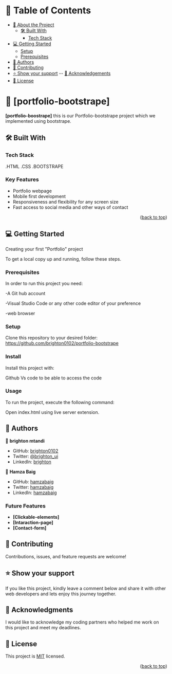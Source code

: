 <a name="readme-top"></a>

# 📗 Table of Contents

- [📖 About the Project](#about-project)
  - [🛠 Built With](#built-with)
    - [Tech Stack](#tech-stack)
- [💻 Getting Started](#getting-started)
  - [Setup](#setup)
  - [Prerequisites](#prerequisites)
- [👥 Authors](#authors)
- [🤝 Contributing](#contributing)
- [⭐️ Show your support](#support)
  -- [🙏 Acknowledgements](#acknowledgements)
- [📝 License](#license)

# 📖 [portfolio-bootstrape] <a name="portfolio-bootstrape"></a>

**[portfolio-boostrape]** this is our Portfolio-bootstrape project which we implemented using bootstrape.

## 🛠 Built With <a name="built-with"></a>

### Tech Stack <a name="tech-stack"></a>

.HTML
.CSS
.BOOTSTRAPE

<!-- Features -->

### Key Features <a name="key-features"></a>

- Portfolio webpage
- Mobile first development
- Responsiveness and flexibility for any screen size
- Fast access to social media and other ways of contact

<p align="right">(<a href="#readme-top">back to top</a>)</p>

<!-- GETTING STARTED -->

## 💻 Getting Started <a name="getting-started"></a>

Creating your first "Portfolio" project

To get a local copy up and running, follow these steps.

### Prerequisites

In order to run this project you need:

-A Git hub account

-Visual Studio Code or any other code editor of your preference

-web browser

### Setup

Clone this repository to your desired folder:<br>
https://github.com/brighton0102/portfolio-bootstrape

### Install

Install this project with:

Github
Vs code
to be able to access the code

### Usage

To run the project, execute the following command:

Open index.html using live server extension.

## 👥 Authors <a name="authors"></a>

👤 **brighton mtandi**

- GitHub: [brighton0102](htpps://github.com/brighton0102)
- Twitter: [@brighton_ui](https://twitter.com/brighton_ui)
- LinkedIn: [brighton](https://www.linkedin.com/in/brighton-mtandi-976615267/)

👤 **Hamza Baig**

- GitHub: [hamzabaig](https://github.com/hamzaw9)
- Twitter: [hamzabaig](https://twitter.com/hamzabaig059)
- LinkedIn: [hamzabaig](https://www.linkedin.com/in/hamza-baig-852058269/)

### Future Features <a name="Future-features"></a>

- **[Clickable-elements]**
- **[Intaraction-page]**
- **[Contact-form]**

## 🤝 Contributing <a name="contributing"></a>

Contributions, issues, and feature requests are welcome!

## ⭐️ Show your support <a name="support"></a>

If you like this project, kindly leave a comment below and share it with other web developers and lets enjoy this journey together.

## 🙏 Acknowledgments <a name="Microverse Inc."></a>

I would like to acknowledge my coding partners who helped me work on this project and meet my deadlines.

## 📝 License <a name="license"></a>

This project is [MIT](https://github.com/brighton0102/portfolio-bootstrape/blob/main/LICENSE) licensed.

<p align="right">(<a href="#readme-top">back to top</a>)</p>
